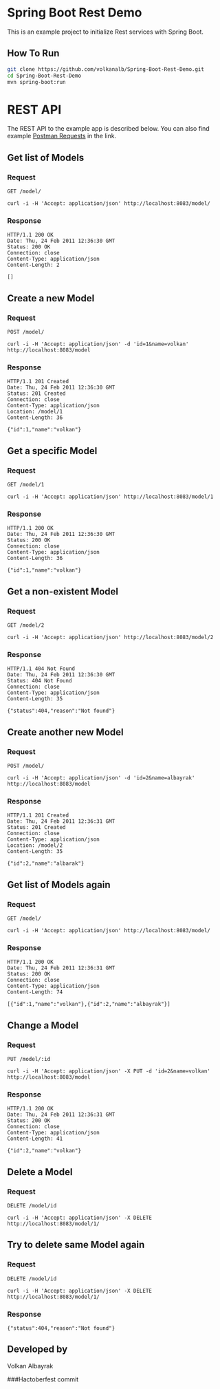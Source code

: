 # Spring Boot Rest Demo
This is an example project to initialize Rest services with Spring Boot. 

## How To Run

```bash
git clone https://github.com/volkanalb/Spring-Boot-Rest-Demo.git
cd Spring-Boot-Rest-Demo
mvn spring-boot:run
```

# REST API

The REST API to the example app is described below. You can also find example [Postman Requests](https://www.getpostman.com/collections/3e9d1e8a493cad9ac4c3) in the link.

## Get list of Models

### Request

`GET /model/`

    curl -i -H 'Accept: application/json' http://localhost:8083/model/

### Response

    HTTP/1.1 200 OK
    Date: Thu, 24 Feb 2011 12:36:30 GMT
    Status: 200 OK
    Connection: close
    Content-Type: application/json
    Content-Length: 2

    []

## Create a new Model

### Request

`POST /model/`

    curl -i -H 'Accept: application/json' -d 'id=1&name=volkan' http://localhost:8083/model

### Response

    HTTP/1.1 201 Created
    Date: Thu, 24 Feb 2011 12:36:30 GMT
    Status: 201 Created
    Connection: close
    Content-Type: application/json
    Location: /model/1
    Content-Length: 36

    {"id":1,"name":"volkan"}

## Get a specific Model

### Request

`GET /model/1`

    curl -i -H 'Accept: application/json' http://localhost:8083/model/1

### Response

    HTTP/1.1 200 OK
    Date: Thu, 24 Feb 2011 12:36:30 GMT
    Status: 200 OK
    Connection: close
    Content-Type: application/json
    Content-Length: 36

    {"id":1,"name":"volkan"}

## Get a non-existent Model

### Request

`GET /model/2`

    curl -i -H 'Accept: application/json' http://localhost:8083/model/2

### Response

    HTTP/1.1 404 Not Found
    Date: Thu, 24 Feb 2011 12:36:30 GMT
    Status: 404 Not Found
    Connection: close
    Content-Type: application/json
    Content-Length: 35

    {"status":404,"reason":"Not found"}

## Create another new Model

### Request

`POST /model/`

    curl -i -H 'Accept: application/json' -d 'id=2&name=albayrak' http://localhost:8083/model

### Response

    HTTP/1.1 201 Created
    Date: Thu, 24 Feb 2011 12:36:31 GMT
    Status: 201 Created
    Connection: close
    Content-Type: application/json
    Location: /model/2
    Content-Length: 35

    {"id":2,"name":"albarak"}

## Get list of Models again

### Request

`GET /model/`

    curl -i -H 'Accept: application/json' http://localhost:8083/model/

### Response

    HTTP/1.1 200 OK
    Date: Thu, 24 Feb 2011 12:36:31 GMT
    Status: 200 OK
    Connection: close
    Content-Type: application/json
    Content-Length: 74

    [{"id":1,"name":"volkan"},{"id":2,"name":"albayrak"}]

## Change a Model

### Request

`PUT /model/:id`

    curl -i -H 'Accept: application/json' -X PUT -d 'id=2&name=volkan' http://localhost:8083/model

### Response

    HTTP/1.1 200 OK
    Date: Thu, 24 Feb 2011 12:36:31 GMT
    Status: 200 OK
    Connection: close
    Content-Type: application/json
    Content-Length: 41

    {"id":2,"name":"volkan"}

## Delete a Model

### Request

`DELETE /model/id`

    curl -i -H 'Accept: application/json' -X DELETE http://localhost:8083/model/1/

## Try to delete same Model again

### Request

`DELETE /model/id`

    curl -i -H 'Accept: application/json' -X DELETE http://localhost:8083/model/1/

### Response

    {"status":404,"reason":"Not found"}


## Developed by

Volkan Albayrak

###Hactoberfest commit
